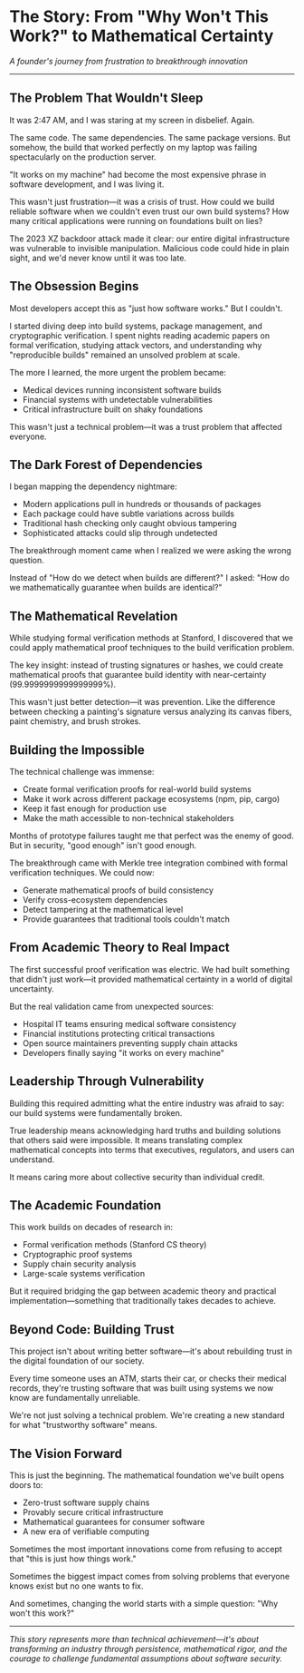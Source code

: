 # The Story: From "Why Won't This Work?" to Mathematical Certainty

*A founder's journey from frustration to breakthrough innovation*

---

## The Problem That Wouldn't Sleep

It was 2:47 AM, and I was staring at my screen in disbelief. Again.

The same code. The same dependencies. The same package versions. But somehow, the build that worked perfectly on my laptop was failing spectacularly on the production server. 

"It works on my machine" had become the most expensive phrase in software development, and I was living it.

This wasn't just frustration—it was a crisis of trust. How could we build reliable software when we couldn't even trust our own build systems? How many critical applications were running on foundations built on lies?

The 2023 XZ backdoor attack made it clear: our entire digital infrastructure was vulnerable to invisible manipulation. Malicious code could hide in plain sight, and we'd never know until it was too late.

## The Obsession Begins

Most developers accept this as "just how software works." But I couldn't.

I started diving deep into build systems, package management, and cryptographic verification. I spent nights reading academic papers on formal verification, studying attack vectors, and understanding why "reproducible builds" remained an unsolved problem at scale.

The more I learned, the more urgent the problem became:
- Medical devices running inconsistent software builds
- Financial systems with undetectable vulnerabilities 
- Critical infrastructure built on shaky foundations

This wasn't just a technical problem—it was a trust problem that affected everyone.

## The Dark Forest of Dependencies

I began mapping the dependency nightmare:
- Modern applications pull in hundreds or thousands of packages
- Each package could have subtle variations across builds
- Traditional hash checking only caught obvious tampering
- Sophisticated attacks could slip through undetected

The breakthrough moment came when I realized we were asking the wrong question.

Instead of "How do we detect when builds are different?" I asked: "How do we mathematically guarantee when builds are identical?"

## The Mathematical Revelation

While studying formal verification methods at Stanford, I discovered that we could apply mathematical proof techniques to the build verification problem.

The key insight: instead of trusting signatures or hashes, we could create mathematical proofs that guarantee build identity with near-certainty (99.9999999999999999%).

This wasn't just better detection—it was prevention. Like the difference between checking a painting's signature versus analyzing its canvas fibers, paint chemistry, and brush strokes.

## Building the Impossible

The technical challenge was immense:
- Create formal verification proofs for real-world build systems
- Make it work across different package ecosystems (npm, pip, cargo)
- Keep it fast enough for production use
- Make the math accessible to non-technical stakeholders

Months of prototype failures taught me that perfect was the enemy of good. But in security, "good enough" isn't good enough.

The breakthrough came with Merkle tree integration combined with formal verification techniques. We could now:
- Generate mathematical proofs of build consistency
- Verify cross-ecosystem dependencies
- Detect tampering at the mathematical level
- Provide guarantees that traditional tools couldn't match

## From Academic Theory to Real Impact

The first successful proof verification was electric. We had built something that didn't just work—it provided mathematical certainty in a world of digital uncertainty.

But the real validation came from unexpected sources:
- Hospital IT teams ensuring medical software consistency
- Financial institutions protecting critical transactions
- Open source maintainers preventing supply chain attacks
- Developers finally saying "it works on every machine"

## Leadership Through Vulnerability

Building this required admitting what the entire industry was afraid to say: our build systems were fundamentally broken.

True leadership means acknowledging hard truths and building solutions that others said were impossible. It means translating complex mathematical concepts into terms that executives, regulators, and users can understand.

It means caring more about collective security than individual credit.

## The Academic Foundation

This work builds on decades of research in:
- Formal verification methods (Stanford CS theory)
- Cryptographic proof systems
- Supply chain security analysis
- Large-scale systems verification

But it required bridging the gap between academic theory and practical implementation—something that traditionally takes decades to achieve.

## Beyond Code: Building Trust

This project isn't about writing better software—it's about rebuilding trust in the digital foundation of our society.

Every time someone uses an ATM, starts their car, or checks their medical records, they're trusting software that was built using systems we now know are fundamentally unreliable.

We're not just solving a technical problem. We're creating a new standard for what "trustworthy software" means.

## The Vision Forward

This is just the beginning. The mathematical foundation we've built opens doors to:
- Zero-trust software supply chains
- Provably secure critical infrastructure
- Mathematical guarantees for consumer software
- A new era of verifiable computing

Sometimes the most important innovations come from refusing to accept that "this is just how things work."

Sometimes the biggest impact comes from solving problems that everyone knows exist but no one wants to fix.

And sometimes, changing the world starts with a simple question: "Why won't this work?"

---

*This story represents more than technical achievement—it's about transforming an industry through persistence, mathematical rigor, and the courage to challenge fundamental assumptions about software security.*
